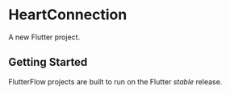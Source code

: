 # HeartConnection

A new Flutter project.

## Getting Started

FlutterFlow projects are built to run on the Flutter _stable_ release.
